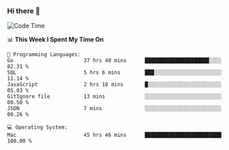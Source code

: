 ### Hi there 👋

<!--
**CrazyCollin/crazycollin** is a ✨ _special_ ✨ repository because its `README.md` (this file) appears on your GitHub profile.

Here are some ideas to get you started:

- 🔭 I’m currently working on ...
- 🌱 I’m currently learning ...
- 👯 I’m looking to collaborate on ...
- 🤔 I’m looking for help with ...
- 💬 Ask me about ...
- 📫 How to reach me: ...
- 😄 Pronouns: ...
- ⚡ Fun fact: ...
-->

<!--START_SECTION:waka-->
![Code Time](http://img.shields.io/badge/Code%20Time-2%2C484%20hrs%208%20mins-blue)

📊 **This Week I Spent My Time On** 

```text
💬 Programming Languages: 
Go                       37 hrs 40 mins      █████████████████████░░░░   82.31 % 
SQL                      5 hrs 6 mins        ███░░░░░░░░░░░░░░░░░░░░░░   11.14 % 
JavaScript               2 hrs 18 mins       █░░░░░░░░░░░░░░░░░░░░░░░░   05.03 % 
GitIgnore file           13 mins             ░░░░░░░░░░░░░░░░░░░░░░░░░   00.50 % 
JSON                     7 mins              ░░░░░░░░░░░░░░░░░░░░░░░░░   00.26 % 

💻 Operating System: 
Mac                      45 hrs 46 mins      █████████████████████████   100.00 % 
```


<!--END_SECTION:waka-->
